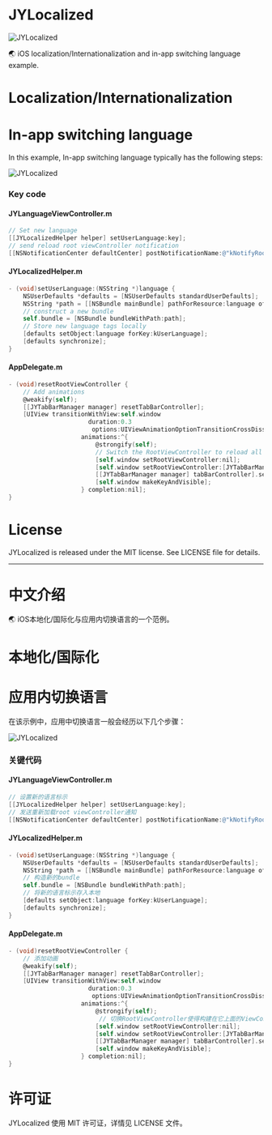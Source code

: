 # JYLocalized

![JYLocalized](https://github.com/Job-Yang/JYLocalized/blob/master/ScreenShots/Demonstration.gif)

🌏  iOS localization/Internationalization and in-app switching language example.


# Localization/Internationalization




# In-app switching language

In this example, In-app switching language typically has the following steps:

![JYLocalized](https://github.com/Job-Yang/JYLocalized/blob/master/ScreenShots/FlowChart_EN.png)

### Key code 

#### JYLanguageViewController.m
```Objective-C
// Set new language
[[JYLocalizedHelper helper] setUserLanguage:key];
// send reload root viewController notification
[[NSNotificationCenter defaultCenter] postNotificationName:@"kNotifyRootViewControllerReset" object:nil];
```

#### JYLocalizedHelper.m
```Objective-C
- (void)setUserLanguage:(NSString *)language {
    NSUserDefaults *defaults = [NSUserDefaults standardUserDefaults];
    NSString *path = [[NSBundle mainBundle] pathForResource:language ofType:@"lproj"];
    // construct a new bundle
    self.bundle = [NSBundle bundleWithPath:path];
    // Store new language tags locally
    [defaults setObject:language forKey:kUserLanguage];
    [defaults synchronize];
}
```

#### AppDelegate.m
```Objective-C
- (void)resetRootViewController {
    // Add animations
    @weakify(self);
    [[JYTabBarManager manager] resetTabBarController];
    [UIView transitionWithView:self.window
                      duration:0.3
                       options:UIViewAnimationOptionTransitionCrossDissolve
                    animations:^{
                        @strongify(self);
                        // Switch the RootViewController to reload all viewController
                        [self.window setRootViewController:nil];
                        [self.window setRootViewController:[JYTabBarManager manager].tabBarController];
                        [[JYTabBarManager manager] tabBarController].selectedIndex = 0;
                        [self.window makeKeyAndVisible];
                    } completion:nil];
}
```


# License

JYLocalized is released under the MIT license. See LICENSE file for details.



------

# 中文介绍

🌏  iOS本地化/国际化与应用内切换语言的一个范例。



# 本地化/国际化



# 应用内切换语言

在该示例中，应用中切换语言一般会经历以下几个步骤：

![JYLocalized](https://github.com/Job-Yang/JYLocalized/blob/master/ScreenShots/FlowChart_CN.png)


### 关键代码 

#### JYLanguageViewController.m
```Objective-C
// 设置新的语言标示
[[JYLocalizedHelper helper] setUserLanguage:key];
// 发送重新加载root viewController通知
[[NSNotificationCenter defaultCenter] postNotificationName:@"kNotifyRootViewControllerReset" object:nil];
```

#### JYLocalizedHelper.m
```Objective-C
- (void)setUserLanguage:(NSString *)language {
    NSUserDefaults *defaults = [NSUserDefaults standardUserDefaults];
    NSString *path = [[NSBundle mainBundle] pathForResource:language ofType:@"lproj"];
    // 构造新的bundle
    self.bundle = [NSBundle bundleWithPath:path];
    // 将新的语言标示存入本地
    [defaults setObject:language forKey:kUserLanguage];
    [defaults synchronize];
}
```

#### AppDelegate.m
```Objective-C
- (void)resetRootViewController {
    // 添加动画
    @weakify(self);
    [[JYTabBarManager manager] resetTabBarController];
    [UIView transitionWithView:self.window
                      duration:0.3
                       options:UIViewAnimationOptionTransitionCrossDissolve
                    animations:^{
                        @strongify(self);
                         // 切换RootViewController使得构建在它上面的ViewController都重新加载
                        [self.window setRootViewController:nil];
                        [self.window setRootViewController:[JYTabBarManager manager].tabBarController];
                        [[JYTabBarManager manager] tabBarController].selectedIndex = 0;
                        [self.window makeKeyAndVisible];
                    } completion:nil];
}
```


# 许可证

JYLocalized 使用 MIT 许可证，详情见 LICENSE 文件。
